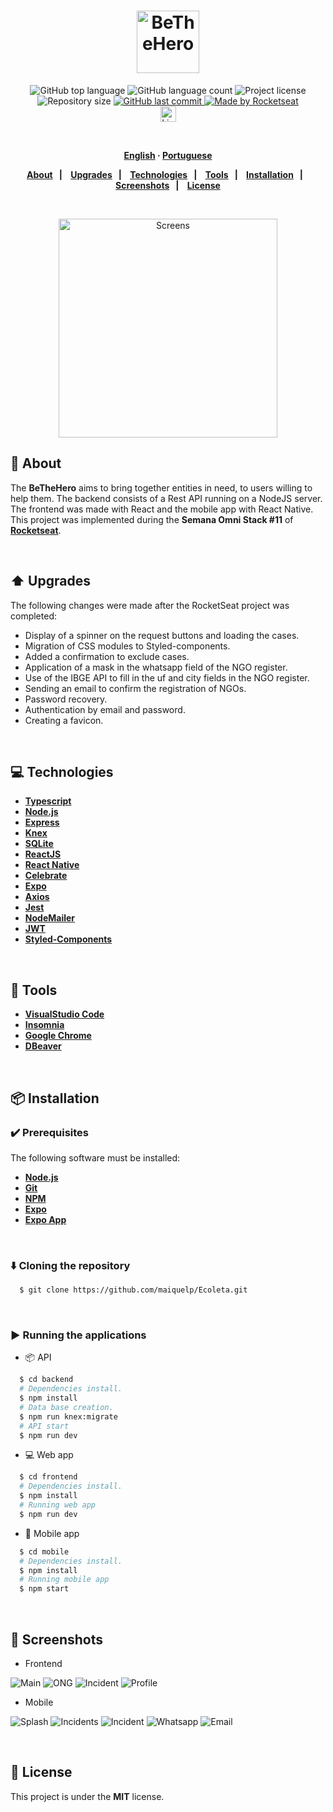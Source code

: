 <h1 align="center">
  <img alt="BeTheHero" src="frontend/src/assets/logo.svg" height="100px">
</h1>
<p align="center">
  <img alt="GitHub top language" src="https://img.shields.io/github/languages/top/maiquelp/beTheHero?color=%23E02041">
  <img alt="GitHub language count" src="https://img.shields.io/github/languages/count/maiquelp/beTheHero?color=%23E02041">
  <img alt="Project license" src="https://img.shields.io/github/license/maiquelp/beTheHero?color=E02041">
  <img alt="Repository size" src="https://img.shields.io/github/repo-size/maiquelp/beTheHero?color=E02041">
  <a href="https://github.com/maiquelp/beTheHero/commits/master">
    <img alt="GitHub last commit" src="https://img.shields.io/github/last-commit/maiquelp/beTheHero?color=%23E02041">
  <img alt="Made by Rocketseat" src="https://img.shields.io/badge/made%20by-Rocketseat-E02041?style=flat">
  </a>
  <!-- <img src="https://img.shields.io/badge/beTheHero-NLW 2.0-E02041?logo=data:image/png;base64,iVBORw0KGgoAAAANSUhEUgAAABAAAAAQCAMAAAAoLQ9TAAAALVBMVEVHcExxWsF0XMJzXMJxWcFsUsD///9jRrzY0u6Xh9Gsn9n39fyMecy0qd2bjNJWBT0WAAAABHRSTlMA2Do606wF2QAAAGlJREFUGJVdj1cWwCAIBLEsRU3uf9xobDH8+GZwUYi8i6ucJwrxKE+7D0G9Q4vlYqtmCSjndr4CgCgzlyFgfKfKCVO0LrPKjmiqMxGXkJwNnXskqWG+1oSM+BSwD8f29YLNjvx/OQrn+g99oQSoNmt3PgAAAABJRU5ErkJggg=="> -->
 <br>
  <a href="https://www.linkedin.com/in/maiquelp/">
      <img alt="LinkedIn link" src="https://img.shields.io/badge/-Maiquel Piovezan-0077B5?style=flat&amp;logo=Linkedin&amp;logoColor=white" height="25px">
  </a> 
  <!-- <a href="https://insomnia.rest/run/?label=beTheHero&amp;uri=https%3A%2F%2Fraw.githubusercontent.com%2maiquelp%2FbeTheHero%2Fmaster%2F.github%2FInsomnia.json" target="_blank"><img src="https://insomnia.rest/images/run.svg" alt="Run in Insomnia"></a> -->
</p>
<strong>
<br>
<p align="center">
    <a href="README.md">English</a>
    ·
    <a href="README-pt.md">Portuguese</a>
</p>

<p align="center">
  <a href="#bookmark-about">About</a>&nbsp;&nbsp;&nbsp;|&nbsp;&nbsp;&nbsp;
  <a href="#arrow_up-upgrades">Upgrades</a>&nbsp;&nbsp;&nbsp;|&nbsp;&nbsp;&nbsp;
  <a href="#computer-technologies">Technologies</a>&nbsp;&nbsp;&nbsp;|&nbsp;&nbsp;&nbsp;
  <a href="#wrench-tools">Tools</a>&nbsp;&nbsp;&nbsp;|&nbsp;&nbsp;&nbsp;
  <a href="#package-installation">Installation</a>&nbsp;&nbsp;&nbsp;|&nbsp;&nbsp;&nbsp;
  <a href="#camera_flash-screenshots">Screenshots</a>&nbsp;&nbsp;&nbsp;|&nbsp;&nbsp;&nbsp;
  <a href="#memo-license">License</a>
</p>
</strong>
<br>
<p align="center">
    <img alt="Screens" src=".github/screens.png"  height="350px" />
</p>

## :bookmark: About

The **BeTheHero** aims to bring together entities in need, to users willing to help them. The backend consists of a Rest API running on a NodeJS server. The frontend was made with React and the mobile app with React Native. This project was implemented during the **Semana Omni Stack #11** of **[Rocketseat](https://rocketseat.com.br/)**.

<br>

## :arrow_up: Upgrades

The following changes were made after the RocketSeat project was completed:

- Display of a spinner on the request buttons and loading the cases.
- Migration of CSS modules to Styled-components.
- Added a confirmation to exclude cases.
- Application of a mask in the whatsapp field of the NGO register.
- Use of the IBGE API to fill in the uf and city fields in the NGO register.
- Sending an email to confirm the registration of NGOs.
- Password recovery.
- Authentication by email and password.
- Creating a favicon.

<br>

## :computer: Technologies

-  **[Typescript](https://www.typescriptlang.org/)**
-  **[Node.js](https://nodejs.org/)**
-  **[Express](https://expressjs.com/)**
-  **[Knex](http://knexjs.org/)**
-  **[SQLite](https://www.sqlite.org/)**
-  **[ReactJS](https://reactjs.org/)**
-  **[React Native](http://facebook.github.io/react-native/)**
-  **[Celebrate](https://github.com/arb/celebrate)**
-  **[Expo](https://expo.io/)**
-  **[Axios](https://github.com/axios/axios)**
-  **[Jest](https://jestjs.io/)**
-  **[NodeMailer](https://nodemailer.com/)**
-  **[JWT](https://jwt.io/)**
-  **[Styled-Components](https://styled-components.com/)**

<br>

## :wrench: Tools

- **[VisualStudio Code](https://code.visualstudio.com/)**
- **[Insomnia](https://insomnia.rest/)**
- **[Google Chrome](https://www.google.com/chrome/)**
- **[DBeaver](https://dbeaver.io/)**

<br>

## :package: Installation

### :heavy_check_mark: **Prerequisites**

The following software must be installed:
  
  - **[Node.js](https://nodejs.org/en/)**
  - **[Git](https://git-scm.com/)**
  - **[NPM](https://www.npmjs.com/)**
  - **[Expo](https://expo.io/)** 
  - **[Expo App](https://play.google.com/store/apps/details?id=host.exp.exponent)**

<br>
  
### :arrow_down: **Cloning the repository**

```sh
  $ git clone https://github.com/maiquelp/Ecoleta.git
```

<br>

### :arrow_forward:	**Running the applications**

- :package: API

```sh
  $ cd backend
  # Dependencies install.
  $ npm install
  # Data base creation.
  $ npm run knex:migrate
  # API start
  $ npm run dev
```

- :computer: Web app

```sh
  $ cd frontend
  # Dependencies install.
  $ npm install
  # Running web app
  $ npm run dev
```

- :iphone: Mobile app

```sh
  $ cd mobile
  # Dependencies install.
  $ npm install
  # Running mobile app
  $ npm start
```

<br>

## :camera_flash: Screenshots

- Frontend


![Main](.github/screenshots/main.png)
![ONG](.github/screenshots/ong.png)
![Incident](.github/screenshots/incident.png)
![Profile](.github/screenshots/profile.png)

- Mobile


![Splash](.github/screenshots/splash_mobile.png)
![Incidents](.github/screenshots/incidents_mobile.png)
![Incident](.github/screenshots/incident_mobile.png)
![Whatsapp](.github/screenshots/whatsapp_mobile.png)
![Email](.github/screenshots/email_mobile.png)

<br>

## :memo: License

This project is under the **MIT** license.

